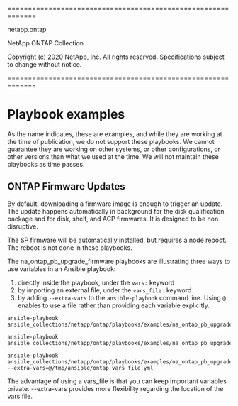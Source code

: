 =============================================================

 netapp.ontap

 NetApp ONTAP Collection

 Copyright (c) 2020 NetApp, Inc. All rights reserved.
 Specifications subject to change without notice.

=============================================================
# Playbook examples

As the name indicates, these are examples, and while they are working at the time of publication, we do not support these playbooks.
We cannot guarantee they are working on other systems, or other configurations, or other versions than what we used at the time.
We will not maintain these playbooks as time passes.

## ONTAP Firmware Updates

By default, downloading a firmware image is enough to trigger an update.
The update happens automatically in background for the disk qualification package and for disk, shelf, and ACP firmwares.  It is designed to be non disruptive.

The SP firmware will be automatically installed, but requires a node reboot.  The reboot is not done in these playbooks.

The na_ontap_pb_upgrade_firmware playbooks are illustrating three ways to use variables in an Ansible playbook:
1. directly inside the playbook, under the `vars:` keyword
1. by importing an external file, under the `vars_file:` keyword
1. by adding `--extra-vars` to the `ansible-playbook` command line.  Using `@` enables to use a file rather than providing each variable explicitly.

```
ansible-playbook ansible_collections/netapp/ontap/playbooks/examples/na_ontap_pb_upgrade_firmware.yml

ansible-playbook ansible_collections/netapp/ontap/playbooks/examples/na_ontap_pb_upgrade_firmware_with_vars_file.yml

ansible-playbook ansible_collections/netapp/ontap/playbooks/examples/na_ontap_pb_upgrade_firmware_with_extra_vars.yml --extra-vars=@/tmp/ansible/ontap_vars_file.yml
```

The advantage of using a vars_file is that you can keep important variables private.  --extra-vars provides more flexibility regarding the location of the vars file.
